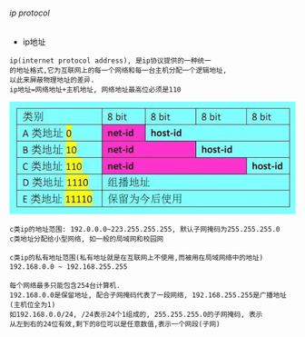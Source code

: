 ###### ip protocol 
* ip地址
```
ip(internet protocol address), 是ip协议提供的一种统一
的地址格式,它为互联网上的每一个网络和每一台主机分配一个逻辑地址,
以此来屏蔽物理地址的差异.
ip地址=网络地址+主机地址, 网络地址最高位必须是110
```
![ip地址的分类](./computer_network/ip地址分类.png)
```
c类ip的地址范围: 192.0.0.0~223.255.255.255, 默认子网掩码为255.255.255.0
c类地址分配给小型网络, 如一般的局域网和校园网

c类ip的私有地址范围(私有地址就是在互联网上不使用,而被用在局域网络中的地址)
192.168.0.0 ~ 192.168.255.255

每个网络最多只能包含254台计算机. 
192.168.0.0是保留地址, 配合子网掩码代表了一段网络, 192.168.255.255是广播地址(主机位全为1)
如192.168.0.0/24, /24表示24个1组成的, 255.255.255.0的子网掩码, 表示
从左到右的24位有效,剩下的8位可以是任意数值,表示一个网段(子网)
```